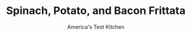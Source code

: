 ---
layout: ../../layouts/MarkdownPostLayout.astro
title: Spinach, Potato, and Bacon Frittata
author: America's Test Kitchen
pubDate: 2023-03-15
description: "This breakfast favorite translates perfectly into an easy weeknight dinner."
image_url: https://res.cloudinary.com/hksqkdlah/image/upload/ar_1:1,c_fill,dpr_2.0,f_auto,fl_lossy.progressive.strip_profile,g_faces:auto,q_auto:low,w_344/4810_sfs-frittata-316603
tags: ["Main Courses","Eggs","Pork","Vegetables","Breakfast & Brunch","30-Minute Suppers"]
calories: 2047
protein: 28
carbohydrates: 18
fats: 
fiber: 3
ingredients: ["10 , large eggs","3 tablespoons, half-and-half",", Salt and pepper","1/2 cup, crumbled goat cheese","1 , (6-ounce) bag baby spinach","3/4 pound, Yukon Gold potatoes, peeled and cut into 1/2-inch pieces","6 slices, bacon, cut crosswise into 1/4-inch strips"]
serves: 4
time: ""
instructions: ["Adjust oven rack about 5 inches from heating element and set oven to broil. Whisk eggs, half-and-half, 1/4 teaspoon salt, and 1/4 teaspoon pepper together in bowl until combined. Stir in 1/4 cup cheese.","Microwave spinach in large microwave-safe bowl, covered with plastic wrap, on high power until wilted, about 90 seconds. Transfer spinach to clean dish towel and squeeze out excess liquid. Microwave potatoes in now-empty bowl, covered with plastic wrap, on high power until tender, about 5 minutes.","Meanwhile, fry bacon in medium nonstick ovensafe skillet over medium heat until crisp, about 6 minutes. Transfer bacon to plate lined with paper towel and pour off all but 1 tablespoon fat from skillet. Add potatoes to skillet and cook until golden brown, about 5 minutes. Add spinach, bacon, and egg mixture and cook, using rubber spatula to stir and scrape bottom of skillet, until large curds form but eggs are still very wet, about 2 minutes. Shake skillet to distribute eggs evenly and cook, without stirring, until bottom is set, about 30 seconds. Sprinkle remaining cheese over top.","Broil until surface is spotty brown, 3 to 4 minutes (eggs should be slightly wet and runny inside). Remove from oven and let stand 5 minutes to finish cooking. Slide frittata onto platter and cut into wedges. Serve."]
nutrition: ["887 mg Potassium","449 mg Phosphorus","172 mg Calcium","4 mg Iron","79 mg Magnesium","769 mg Sodium","2 mg Zinc","35 g Fat","3 mg Niacin (B3)","13 g Monounsaturated","5 g Polyunsaturated","28 mg Vitamin C","2 µg Vitamin D","508 mg Cholesterol","13 g Saturated","3 g Fiber","158 µg Folate (food)","2 g Sugars","209 µg Vitamin K","243 g Water","18 g Carbs","158 µg Folate equivalent (total)","28 g Protein","2 mg Vitamin E","1 µg Vitamin B12","480 µg Vitamin A","511 kcal Energy","2047 calories"]
notes: "This hearty Italian open-faced omelet can be served hot or warm."
---